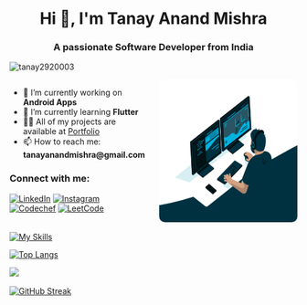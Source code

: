 

<h1 align="center">Hi 👋, I'm Tanay Anand Mishra</h1>
<h3 align="center">A passionate Software Developer from India</h3>

<p align="left">
  <img src="https://komarev.com/ghpvc/?username=tanay2920003&label=Profile%20views&color=0e75b6&style=flat" alt="tanay2920003" />
</p>

<div style="display: flex; justify-content: space-between; align-items: flex-start;">
  <div style="flex: 1; padding-right: 20px;">
    <ul>
      <li>🔭 I’m currently working on <strong>Android Apps</strong></li>
      <li>🌱 I’m currently learning <strong>Flutter</strong></li>
      <li>👨‍💻 All of my projects are available at <a href="https://tanay2920003.github.io/Portfolio22/">Portfolio</a></li>
      <li>📫 How to reach me: <strong>tanayanandmishra@gmail.com</strong></li>
    </ul>
<p>
    <h3 align="left">Connect with me:</h3>
    <div class="social-icons">
      <a href="https://www.linkedin.com/in/tanayanandmishra" target="_blank"><img src="https://img.icons8.com/fluency/48/000000/linkedin-2.png" alt="LinkedIn" /></a>
      <a href="https://www.instagram.com/echoonetango" target="_blank"><img src="https://img.icons8.com/fluency/48/000000/instagram-new.png" alt="Instagram" /></a>
      <a href="https://www.codechef.com/users/basic_peacocks" target="_blank"><img src="https://img.icons8.com/fluency/48/000000/codechef.png" alt="Codechef" /></a>
      <a href="https://leetcode.com/u/tanayanandmishra/" target="_blank"><img src="https://img.icons8.com/?size=100&id=9L16NypUzu38&format=png&color=000000" alt="LeetCode" /></a>
    </div>
  </div>

  <div style="flex: 1; text-align: right;">
    <img src="code.gif" alt="Code GIF" width="300" height="250" style="border-radius: 10px;">
  </div>
</div>


[![My Skills](https://skillicons.dev/icons?i=cpp,dart,flutter,bash,js,linux,python,react,arduino,unreal%20engine%205&perline=3)](https://skillicons.dev)

[![Top Langs](https://github-readme-stats.vercel.app/api/top-langs/?username=Tanay2920003&layout=compact)](https://github.com/anuraghazra/github-readme-stats)

<picture>
  <source
    srcset="https://github-readme-stats.vercel.app/api?username=Tanay2920003&show_icons=true&theme=light"
    media="(prefers-color-scheme: light), (prefers-color-scheme: no-preference)"
  />
  <source
    srcset="https://github-readme-stats.vercel.app/api?username=Tanay2920003&show_icons=true"
    media="(prefers-color-scheme: dark)"
  />
  <img src="https://github-readme-stats.vercel.app/api?username=Tanay2920003&show_icons=true" />
</picture>
<br>

[![GitHub Streak](https://streak-stats.demolab.com?user=Tanay2920003&border_radius=10&date_format=j%20M%5B%20Y%5D&mode=weekly&card_width=496&card_height=193)](https://git.io/streak-stats)
